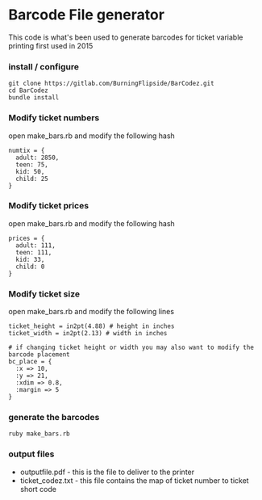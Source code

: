 # Barcode File generator

This code is what's been used to generate barcodes for ticket variable printing
first used in 2015

### install / configure
```
git clone https://gitlab.com/BurningFlipside/BarCodez.git
cd BarCodez
bundle install
```

### Modify ticket numbers

open make_bars.rb and modify the following hash
```
numtix = {
  adult: 2850,
  teen: 75,
  kid: 50,
  child: 25
}
```

### Modify ticket prices

open make_bars.rb and modify the following hash
```
prices = {
  adult: 111,
  teen: 111,
  kid: 33,
  child: 0
}
```

### Modify ticket size

open make_bars.rb and modify the following lines
```
ticket_height = in2pt(4.88) # height in inches
ticket_width = in2pt(2.13) # width in inches

# if changing ticket height or width you may also want to modify the barcode placement
bc_place = {
  :x => 10,
  :y => 21,
  :xdim => 0.8,
  :margin => 5
}
```

### generate the barcodes
```
ruby make_bars.rb
```

### output files
* outputfile.pdf - this is the file to deliver to the printer
* ticket_codez.txt - this file contains the map of ticket number to ticket short code
